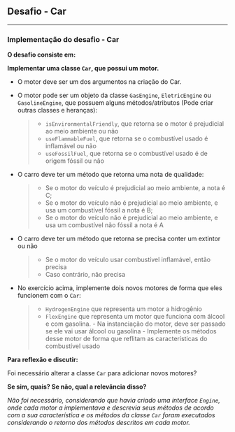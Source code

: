 ## Desafio - Car

___

### Implementação do desafio - Car

**O desafio consiste em:**

**Implementar uma classe `Car`, que possui um motor.**

- O motor deve ser um dos argumentos na criação do Car.

- O motor pode ser um objeto da classe `GasEngine`, `EletricEngine` ou `GasolineEngine`, que possuem alguns métodos/atributos (Pode criar outras classes e heranças):

  >   - `isEnvironmentalFriendly`, que retorna se o motor é prejudicial ao meio ambiente ou não
  >   - `useFlammableFuel`, que retorna se o combustível usado é inflamável ou não
  >   - `useFossilFuel`, que retorna se o combustível usado é de origem fóssil ou não


- O carro deve ter um método que retorna uma nota de qualidade:

  > - Se o motor do veículo é prejudicial ao meio ambiente, a nota é C;
  > - Se o motor do veículo não é prejudicial ao meio ambiente, e usa um combustível fóssil a nota é B;
  > - Se o motor do veículo não é prejudicial ao meio ambiente, e usa um combustível não fóssil a nota é A


- O carro deve ter um método que retorna se precisa conter um extintor ou não
  >  - Se o motor do veículo usar combustível inflamável, então precisa
  >  - Caso contrário, não precisa



- No exercício acima, implemente dois novos motores de forma que eles funcionem com o `Car`:
  > - `HydrogenEngine` que representa um motor a hidrogênio
  > - `FlexEngine` que representa um motor que funciona com álcool e com gasolina.
         - Na instanciação do motor, deve ser passado se ele vai usar álcool ou gasolina
         - Implemente os métodos desse motor de forma que reflitam as características do combustível usado

**Para reflexão e discutir:** 

Foi necessário alterar a classe `Car` para adicionar novos motores?

**Se sim, quais? Se não, qual a relevância disso?**

  _Não foi necessário, considerando que havia criado uma interface `Engine`, onde cada motor a implementava e
  descrevia seus métodos de acordo com a sua característica e os métodos da classe
  `Car` foram executados considerando o retorno dos métodos descritos em cada motor._


 
